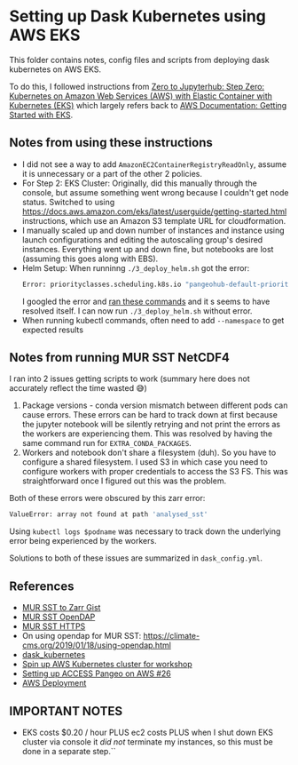 # Setting up Dask Kubernetes using AWS EKS

This folder contains notes, config files and scripts from deploying dask kubernetes on AWS EKS.

To do this, I followed instructions from [Zero to Jupyterhub: Step Zero: Kubernetes on Amazon Web Services (AWS) with Elastic Container with Kubernetes (EKS)](https://zero-to-jupyterhub.readthedocs.io/en/latest/amazon/step-zero-aws-eks.html) which largely refers back to [AWS Documentation: Getting Started with EKS](https://docs.aws.amazon.com/eks/latest/userguide/getting-started.html).

## Notes from using these instructions

* I did not see a way to add `AmazonEC2ContainerRegistryReadOnly`, assume it is unnecessary or a part of the other 2 policies.
* For Step 2: EKS Cluster: Originally, did this manually through the console, but assume something went wrong because I couldn't get node status. Switched to using https://docs.aws.amazon.com/eks/latest/userguide/getting-started.html instructions, which use an Amazon S3 template URL for cloudformation.
* I manually scaled up and down number of instances and instance using launch configurations and editing the autoscaling group's desired instances. Everything went up and down fine, but notebooks are lost (assuming this goes along with EBS).
* Helm Setup: When runninng `./3_deploy_helm.sh` got the error:
  ```bash
  Error: priorityclasses.scheduling.k8s.io "pangeohub-default-priority" is forbidden: User "system:serviceaccount:kube-system:default" cannot delete priorityclasses.scheduling.k8s.io at the cluster scope
  ```
  I googled the error and [ran these commands](https://stackoverflow.com/a/46688254) and it s
  seems to have resolved itself. I can now run `./3_deploy_helm.sh` without error.
* When running kubectl commands, often need to add `--namespace` to get expected results

## Notes from running MUR SST NetCDF4

I ran into 2 issues getting scripts to work (summary here does not accurately reflect the time wasted :sweat_smile:)

1. Package versions - conda version mismatch between different pods can cause errors. These errors can be hard to track down at first because the jupyter notebook will be silently retrying and not print the errors as the workers are experiencing them. This was resolved by having the same command run for `EXTRA_CONDA_PACKAGES`.
2. Workers and notebook don't share a filesystem (duh). So you have to configure a shared filesystem. I used S3 in which case you need to configure workers with proper credentials to access the S3 FS. This was straightforward once I figured out this was the problem.

Both of these errors were obscured by this zarr error:

```bash
ValueError: array not found at path 'analysed_sst'
```

Using `kubectl logs $podname` was necessary to track down the underlying error being experienced by the workers.

Solutions to both of these issues are summarized in `dask_config.yml`.

## References

* [MUR SST to Zarr Gist](https://gist.github.com/cgentemann/54fb76b0a39b4b8f26a963dd6b840a89)
* [MUR SST OpenDAP](https://podaac-opendap.jpl.nasa.gov/opendap/allData/ghrsst/data/GDS2/L4/GLOB/JPL/MUR/v4.1/)
* [MUR SST HTTPS](https://data.nodc.noaa.gov/ghrsst/GDS2/L4/GLOB/JPL/MUR/v4.1/)
* On using opendap for MUR SST: https://climate-cms.org/2019/01/18/using-opendap.html
* [dask_kubernetes](https://kubernetes.dask.org/en/latest/)
* [Spin up AWS Kubernetes cluster for workshop](https://github.com/jmunroe/pangeo-tutorial-c3dis-2019/issues/1)
* [Setting up ACCESS Pangeo on AWS #26](https://github.com/ESIPFed/esiphub-dev/issues/26)
* [AWS Deployment](https://github.com/pangeo-data/pangeo/issues/71)

## IMPORTANT NOTES

* EKS costs $0.20 / hour PLUS ec2 costs PLUS when I shut down EKS cluster via console it _did not_ terminate my instances, so this must be done in a separate step.``

